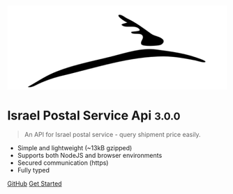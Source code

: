 <!-- _coverpage.md -->

![logo](_media/israel-postal-service-api.svg)

# Israel Postal Service Api <small>3.0.0</small>

> An API for Israel postal service - query shipment price easily.

- Simple and lightweight (~13kB gzipped)
- Supports both NodeJS and browser environments
- Secured communication (https)
- Fully typed

[GitHub](https://github.com/bennymeg/IsraelPostalServiceAPI)
[Get Started](#israel-postal-service-api)